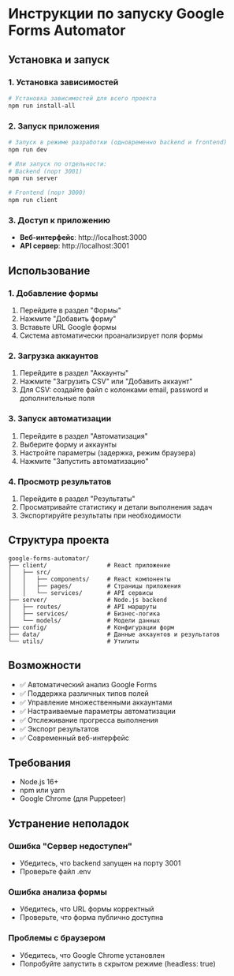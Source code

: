 # Инструкции по запуску Google Forms Automator

## Установка и запуск

### 1. Установка зависимостей

```bash
# Установка зависимостей для всего проекта
npm run install-all
```

### 2. Запуск приложения

```bash
# Запуск в режиме разработки (одновременно backend и frontend)
npm run dev

# Или запуск по отдельности:
# Backend (порт 3001)
npm run server

# Frontend (порт 3000)
npm run client
```

### 3. Доступ к приложению

- **Веб-интерфейс**: http://localhost:3000
- **API сервер**: http://localhost:3001

## Использование

### 1. Добавление формы
1. Перейдите в раздел "Формы"
2. Нажмите "Добавить форму"
3. Вставьте URL Google формы
4. Система автоматически проанализирует поля формы

### 2. Загрузка аккаунтов
1. Перейдите в раздел "Аккаунты"
2. Нажмите "Загрузить CSV" или "Добавить аккаунт"
3. Для CSV: создайте файл с колонками email, password и дополнительные поля

### 3. Запуск автоматизации
1. Перейдите в раздел "Автоматизация"
2. Выберите форму и аккаунты
3. Настройте параметры (задержка, режим браузера)
4. Нажмите "Запустить автоматизацию"

### 4. Просмотр результатов
1. Перейдите в раздел "Результаты"
2. Просматривайте статистику и детали выполнения задач
3. Экспортируйте результаты при необходимости

## Структура проекта

```
google-forms-automator/
├── client/                 # React приложение
│   ├── src/
│   │   ├── components/     # React компоненты
│   │   ├── pages/          # Страницы приложения
│   │   └── services/       # API сервисы
├── server/                 # Node.js backend
│   ├── routes/             # API маршруты
│   ├── services/           # Бизнес-логика
│   └── models/             # Модели данных
├── config/                 # Конфигурации форм
├── data/                   # Данные аккаунтов и результатов
└── utils/                  # Утилиты
```

## Возможности

- ✅ Автоматический анализ Google Forms
- ✅ Поддержка различных типов полей
- ✅ Управление множественными аккаунтами
- ✅ Настраиваемые параметры автоматизации
- ✅ Отслеживание прогресса выполнения
- ✅ Экспорт результатов
- ✅ Современный веб-интерфейс

## Требования

- Node.js 16+
- npm или yarn
- Google Chrome (для Puppeteer)

## Устранение неполадок

### Ошибка "Сервер недоступен"
- Убедитесь, что backend запущен на порту 3001
- Проверьте файл .env

### Ошибка анализа формы
- Убедитесь, что URL формы корректный
- Проверьте, что форма публично доступна

### Проблемы с браузером
- Убедитесь, что Google Chrome установлен
- Попробуйте запустить в скрытом режиме (headless: true)
